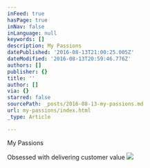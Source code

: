 ```yaml
---
inFeed: true
hasPage: true
inNav: false
inLanguage: null
keywords: []
description: My Passions
datePublished: '2016-08-13T21:00:25.005Z'
dateModified: '2016-08-13T20:59:46.776Z'
authors: []
publisher: {}
title: ''
author: []
via: {}
starred: false
sourcePath: _posts/2016-08-13-my-passions.md
url: my-passions/index.html
_type: Article

---
```

My Passions

Obsessed with delivering customer value
![](https://the-grid-user-content.s3-us-west-2.amazonaws.com/190a50e6-3294-4a67-84fa-845344810838.jpg)